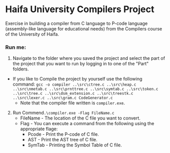 # Haifa University Compilers Project
Exercise in building a compiler from C language to P-code language (assembly-like language for educational needs) from the Compilers course of the University of Haifa.


### Run me:
1. Navigate to the folder where you saved the project and select the part of the project that you want to run by logging in to one of the "Part" folders.

- If you like to Compile the project by yourself use the following command: `gcc -o compiler ..\src\ctree.c ..\src\heap.c ..\src\nmetab.c ..\src\prnttree.c ..\src\symtab.c ..\src\token.c ..\src\tree.c ..\src\dsm_extension.c ..\src\treestk.c ..\src\lexer.c ..\src\gram.c CodeGenerator.c`
  - Note that the compiler file written is `compiler.exe`.

2. Run Commend`.\compiler.exe -Flag FileName.c`
   - FileName - The location of the C file you want to convert.
   - Flag - You can execute a command from the following using the appropriate flage:
     - Pcode - Print the P-code of C file.
     - AST - Print the AST tree of C file.
     - SymTab - Printing the Symbol Table of C file.
   
